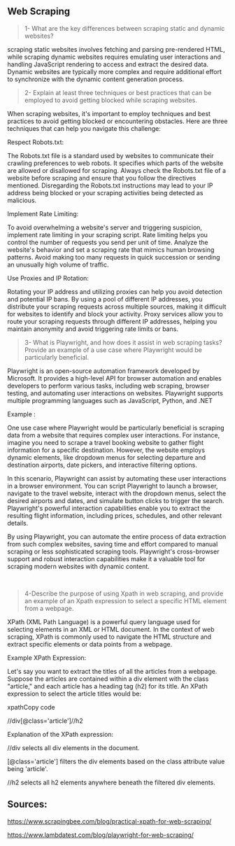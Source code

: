 ## Web Scraping


>1- What are the key differences between scraping static and dynamic websites?

scraping static websites involves fetching and parsing pre-rendered HTML, while scraping dynamic websites requires emulating user interactions and handling JavaScript rendering to access and extract the desired data. Dynamic websites are typically more complex and require additional effort to synchronize with the dynamic content generation process.




>2- Explain at least three techniques or best practices that can be employed to avoid getting blocked while scraping websites.

When scraping websites, it's important to employ techniques and best practices to avoid getting blocked or encountering obstacles. Here are three techniques that can help you navigate this challenge:

Respect Robots.txt:

The Robots.txt file is a standard used by websites to communicate their crawling preferences to web robots. It specifies which parts of the website are allowed or disallowed for scraping.
Always check the Robots.txt file of a website before scraping and ensure that you follow the directives mentioned. Disregarding the Robots.txt instructions may lead to your IP address being blocked or your scraping activities being detected as malicious.


Implement Rate Limiting:

To avoid overwhelming a website's server and triggering suspicion, implement rate limiting in your scraping script. Rate limiting helps you control the number of requests you send per unit of time.
Analyze the website's behavior and set a scraping rate that mimics human browsing patterns. Avoid making too many requests in quick succession or sending an unusually high volume of traffic.


Use Proxies and IP Rotation:

Rotating your IP address and utilizing proxies can help you avoid detection and potential IP bans. By using a pool of different IP addresses, you distribute your scraping requests across multiple sources, making it difficult for websites to identify and block your activity.
Proxy services allow you to route your scraping requests through different IP addresses, helping you maintain anonymity and avoid triggering rate limits or bans.





>3- What is Playwright, and how does it assist in web scraping tasks? Provide an example of a use case where Playwright would be particularly beneficial.

Playwright is an open-source automation framework developed by Microsoft. It provides a high-level API for browser automation and enables developers to perform various tasks, including web scraping, browser testing, and automating user interactions on websites. Playwright supports multiple programming languages such as JavaScript, Python, and .NET

Example :

One use case where Playwright would be particularly beneficial is scraping data from a website that requires complex user interactions. For instance, imagine you need to scrape a travel booking website to gather flight information for a specific destination. However, the website employs dynamic elements, like dropdown menus for selecting departure and destination airports, date pickers, and interactive filtering options.

In this scenario, Playwright can assist by automating these user interactions in a browser environment. You can script Playwright to launch a browser, navigate to the travel website, interact with the dropdown menus, select the desired airports and dates, and simulate button clicks to trigger the search. Playwright's powerful interaction capabilities enable you to extract the resulting flight information, including prices, schedules, and other relevant details.

By using Playwright, you can automate the entire process of data extraction from such complex websites, saving time and effort compared to manual scraping or less sophisticated scraping tools. Playwright's cross-browser support and robust interaction capabilities make it a valuable tool for scraping modern websites with dynamic content.

 

>4-Describe the purpose of using Xpath in web scraping, and provide an example of an Xpath expression to select a specific HTML element from a webpage.

XPath (XML Path Language) is a powerful query language used for selecting elements in an XML or HTML document. In the context of web scraping, XPath is commonly used to navigate the HTML structure and extract specific elements or data points from a webpage.

Example XPath Expression:

Let's say you want to extract the titles of all the articles from a webpage. Suppose the articles are contained within a div element with the class "article," and each article has a heading tag (h2) for its title. An XPath expression to select the article titles would be:

xpathCopy code

//div[@class='article']//h2

Explanation of the XPath expression:

//div selects all div elements in the document.

[@class='article'] filters the div elements based on the class attribute value being 'article'.

//h2 selects all h2 elements anywhere beneath the filtered div elements.




## Sources:

https://www.scrapingbee.com/blog/practical-xpath-for-web-scraping/

https://www.lambdatest.com/blog/playwright-for-web-scraping/


